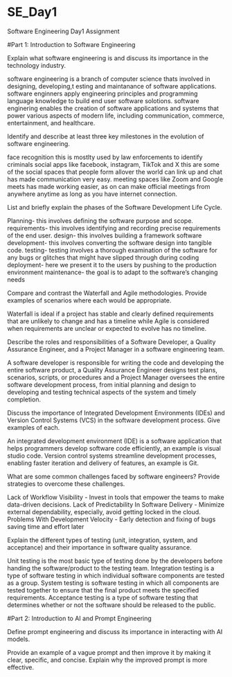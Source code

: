 # SE_Day1
Software Engineering Day1 Assignment

#Part 1: Introduction to Software Engineering

Explain what software engineering is and discuss its importance in the technology industry.

software engineering is a branch of computer science thats involved in designing, developing,t esting and maintanance of software applications. software enginners apply engineering principles and programming language knowledge to build end user software solotions.
software enginering enables the creation of software applications and systems that power various aspects of modern life, including communication, commerce, entertainment, and healthcare.

Identify and describe at least three key milestones in the evolution of software engineering.

face recognition this is mostlty used by law enforcements to identify criminals 
social apps like facebook, instagram, TikTok and X this are some of the social spaces that people form allover the world can link up and chat has made communication very easy.
meeting spaces like Zoom and Google meets has made working easier, as on can make official meetings from anywhere anytime as long as you have internet connection.

List and briefly explain the phases of the Software Development Life Cycle.

Planning- this involves defining the software purpose and scope.
requirements- this involves identifying and recording precise requirements of the end user.
design- this involves building a framework
software development- this involves converting the software design into tangible code.
testing- testing involves a thorough examination of the software for any bugs or glitches that might have slipped through during coding
deployment- here we present it to the users by pushing to the production environment
maintenance- the goal is to adapt to the software’s changing needs

Compare and contrast the Waterfall and Agile methodologies. Provide examples of scenarios where each would be appropriate.

Waterfall is ideal if a project has stable and clearly defined requirements that are unlikely to change and has a timeline while Agile is considered when requirements are unclear or expected to evolve has no timeline.


Describe the roles and responsibilities of a Software Developer, a Quality Assurance Engineer, and a Project Manager in a software engineering team.

A software developer is responsible for writing the code and developing the entire software product, a Quality Assurance Engineer designs test plans, scenarios, scripts, or procedures and  a Project Manager oversees the entire software development process, from initial planning and design to developing and testing technical aspects of the system and timely completion. 

Discuss the importance of Integrated Development Environments (IDEs) and Version Control Systems (VCS) in the software development process. Give examples of each.

An integrated development environment (IDE) is a software application that helps programmers develop software code efficiently, an example is visual studio code.
Version control systems streamline development processes, enabling faster iteration and delivery of features, an example is Git.

What are some common challenges faced by software engineers? Provide strategies to overcome these challenges.

Lack of Workflow Visibility - Invest in tools that empower the teams to make data-driven decisions.
Lack of Predictability In Software Delivery - Minimize external dependability, especially, avoid getting locked in the cloud.
Problems With Development Velocity - Early detection and fixing of bugs saving time and effort later


Explain the different types of testing (unit, integration, system, and acceptance) and their importance in software quality assurance.

Unit testing is the most basic type of testing done by the developers before handing the software/product to the testing team.
Integration testing is a type of software testing in which individual software components are tested as a group.
System testing is software testing in which all components are tested together to ensure that the final product meets the specified requirements.
Acceptance testing is a type of software testing that determines whether or not the software should be released to the public.

#Part 2: Introduction to AI and Prompt Engineering

Define prompt engineering and discuss its importance in interacting with AI models.


Provide an example of a vague prompt and then improve it by making it clear, specific, and concise. Explain why the improved prompt is more effective.
